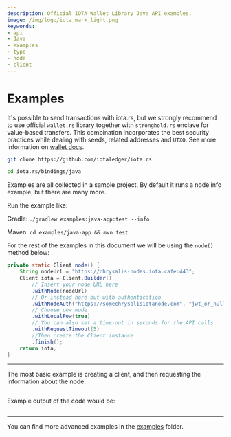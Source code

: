 ```yaml
---
description: Official IOTA Wallet Library Java API examples.
image: /img/logo/iota_mark_light.png
keywords:
- api
- Java
- examples
- type
- node
- client
---
```

# Examples

It's possible to send transactions with iota.rs, but we strongly recommend to use official `wallet.rs` library together with `stronghold.rs` enclave for value-based transfers. This combination incorporates the best security practices while dealing with seeds, related addresses and `UTXO`. See more information on [wallet docs](https://wiki.iota.org/wallet.rs/welcome).

```bash
git clone https://github.com/iotaledger/iota.rs
```

```bash
cd iota.rs/bindings/java
```

Examples are all collected in a sample project. By default it runs a node info example, but there are many more.

Run the example like:

Gradle: `./gradlew examples:java-app:test --info`

Maven: `cd examples/java-app && mvn test`


For the rest of the examples in this document we will be using the `node()` method below:
```java
private static Client node() {
    String nodeUrl = "https://chrysalis-nodes.iota.cafe:443";
    Client iota = Client.Builder()
        // Insert your node URL here
        .withNode(nodeUrl) 
        // Or instead here but with authentication
        .withNodeAuth("https://somechrysalisiotanode.com", "jwt_or_null", "name_or_null", "password_or_null")
        // Choose pow mode
        .withLocalPow(true)
        // You can also set a time-out in seconds for the API calls
        .withRequestTimeout(5)
        //Then create the Client instance
        .finish();
    return iota;
}
```

***

The most basic example is creating a client, and then requesting the information about the node. 
```java

```

Example output of the code would be:
```bash

```

***

You can find more advanced examples in the [examples](https://github.com/iotaledger/wallet.rs/tree/dev/bindings/java/examples/java-app) folder.
